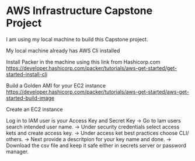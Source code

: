 # AWS Infrastructure Capstone Project

I am using my local machine to build this Capstone project.

My local machine already has AWS Cli installed 



Install Packer in the machine using this link from Hashicorp.com
https://developer.hashicorp.com/packer/tutorials/aws-get-started/get-started-install-cli 

Build a Golden AMI for your EC2 instance
https://developer.hashicorp.com/packer/tutorials/aws-get-started/aws-get-started-build-image

Create an EC2 instance 

Log in to IAM user is  your Access Key and Secret Key
-> Go to Iam users search intended user name.
-> Under security credentials select access kets and create access key.
-> Under access ket best practices choose CLI/ others. 
-> Next provide a descritpion for your key name and done.
-> Download the csv file and keep it safe either in secrets server or password manager.